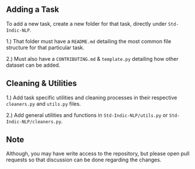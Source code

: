 ## Adding a Task

To add a new task, create a new folder for that task, directly under ```Std-Indic-NLP```.

1.) That folder must have a ```README.md``` detailing the most common file structure for that particular task.

2.) Must also have a ```CONTRIBUTING.md``` & ```template.py``` detailing how other dataset can be added.

## Cleaning & Utilities

1.) Add task specific utilities and cleaning processes in their respective ```cleaners.py``` and ```utils.py``` files.

2.) Add general utilities and functions in ```Std-Indic-NLP/utils.py``` or ```Std-Indic-NLP/cleaners.py```.


## Note

Although, you may have write access to the repository, but please open pull requests so that discussion can be done regarding the changes.